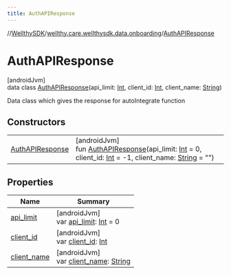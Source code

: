 ```yaml
---
title: AuthAPIResponse
---
```

//[WellthySDK](../../../index.html)/[wellthy.care.wellthysdk.data.onboarding](../index.html)/[AuthAPIResponse](index.html)



# AuthAPIResponse



[androidJvm]\
data class [AuthAPIResponse](index.html)(api_limit: [Int](https://kotlinlang.org/api/latest/jvm/stdlib/kotlin/-int/index.html), client_id: [Int](https://kotlinlang.org/api/latest/jvm/stdlib/kotlin/-int/index.html), client_name: [String](https://kotlinlang.org/api/latest/jvm/stdlib/kotlin/-string/index.html))

Data class which gives the response for autoIntegrate function



## Constructors


| | |
|---|---|
| [AuthAPIResponse](-auth-a-p-i-response.html) | [androidJvm]<br>fun [AuthAPIResponse](-auth-a-p-i-response.html)(api_limit: [Int](https://kotlinlang.org/api/latest/jvm/stdlib/kotlin/-int/index.html) = 0, client_id: [Int](https://kotlinlang.org/api/latest/jvm/stdlib/kotlin/-int/index.html) = -1, client_name: [String](https://kotlinlang.org/api/latest/jvm/stdlib/kotlin/-string/index.html) = "") |


## Properties


| Name | Summary |
|---|---|
| [api_limit](api_limit.html) | [androidJvm]<br>var [api_limit](api_limit.html): [Int](https://kotlinlang.org/api/latest/jvm/stdlib/kotlin/-int/index.html) = 0 |
| [client_id](client_id.html) | [androidJvm]<br>var [client_id](client_id.html): [Int](https://kotlinlang.org/api/latest/jvm/stdlib/kotlin/-int/index.html) |
| [client_name](client_name.html) | [androidJvm]<br>var [client_name](client_name.html): [String](https://kotlinlang.org/api/latest/jvm/stdlib/kotlin/-string/index.html) |

